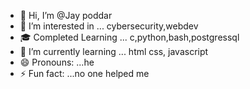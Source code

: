 - 👋 Hi, I’m @Jay poddar
- 👀 I’m interested in ... cybersecurity,webdev
- 🎓 Completed Learning ... c,python,bash,postgressql
- 🌱 I’m currently learning ... html css, javascript 
- 😄 Pronouns: ...he
- ⚡ Fun fact: ...no one helped me

<!---
sexypai2005/sexypai2005 is a ✨ special ✨ repository because its `README.md` (this file) appears on your GitHub profile.
You can click the Preview link to take a look at your changes.
--->
